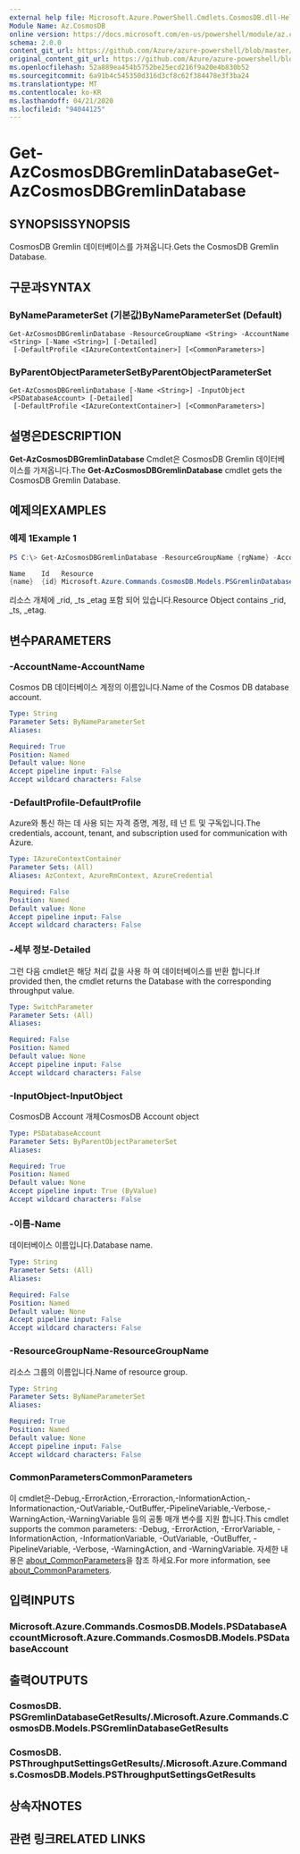```yaml
---
external help file: Microsoft.Azure.PowerShell.Cmdlets.CosmosDB.dll-Help.xml
Module Name: Az.CosmosDB
online version: https://docs.microsoft.com/en-us/powershell/module/az.cosmosdb/get-azcosmosdbgremlindatabase
schema: 2.0.0
content_git_url: https://github.com/Azure/azure-powershell/blob/master/src/CosmosDB/CosmosDB/help/Get-AzCosmosDBGremlinDatabase.md
original_content_git_url: https://github.com/Azure/azure-powershell/blob/master/src/CosmosDB/CosmosDB/help/Get-AzCosmosDBGremlinDatabase.md
ms.openlocfilehash: 52a889ea454b5752be25ecd216f9a20e4b830b52
ms.sourcegitcommit: 6a91b4c545350d316d3cf8c62f384478e3f3ba24
ms.translationtype: MT
ms.contentlocale: ko-KR
ms.lasthandoff: 04/21/2020
ms.locfileid: "94044125"
---
```

# <span data-ttu-id="95267-101">Get-AzCosmosDBGremlinDatabase</span><span class="sxs-lookup"><span data-stu-id="95267-101">Get-AzCosmosDBGremlinDatabase</span></span>

## <span data-ttu-id="95267-102">SYNOPSIS</span><span class="sxs-lookup"><span data-stu-id="95267-102">SYNOPSIS</span></span>
<span data-ttu-id="95267-103">CosmosDB Gremlin 데이터베이스를 가져옵니다.</span><span class="sxs-lookup"><span data-stu-id="95267-103">Gets the CosmosDB Gremlin Database.</span></span>

## <span data-ttu-id="95267-104">구문과</span><span class="sxs-lookup"><span data-stu-id="95267-104">SYNTAX</span></span>

### <span data-ttu-id="95267-105">ByNameParameterSet (기본값)</span><span class="sxs-lookup"><span data-stu-id="95267-105">ByNameParameterSet (Default)</span></span>
```
Get-AzCosmosDBGremlinDatabase -ResourceGroupName <String> -AccountName <String> [-Name <String>] [-Detailed]
 [-DefaultProfile <IAzureContextContainer>] [<CommonParameters>]
```

### <span data-ttu-id="95267-106">ByParentObjectParameterSet</span><span class="sxs-lookup"><span data-stu-id="95267-106">ByParentObjectParameterSet</span></span>
```
Get-AzCosmosDBGremlinDatabase [-Name <String>] -InputObject <PSDatabaseAccount> [-Detailed]
 [-DefaultProfile <IAzureContextContainer>] [<CommonParameters>]
```

## <span data-ttu-id="95267-107">설명은</span><span class="sxs-lookup"><span data-stu-id="95267-107">DESCRIPTION</span></span>
<span data-ttu-id="95267-108">**Get-AzCosmosDBGremlinDatabase** Cmdlet은 CosmosDB Gremlin 데이터베이스를 가져옵니다.</span><span class="sxs-lookup"><span data-stu-id="95267-108">The **Get-AzCosmosDBGremlinDatabase** cmdlet gets the CosmosDB Gremlin Database.</span></span>

## <span data-ttu-id="95267-109">예제의</span><span class="sxs-lookup"><span data-stu-id="95267-109">EXAMPLES</span></span>

### <span data-ttu-id="95267-110">예제 1</span><span class="sxs-lookup"><span data-stu-id="95267-110">Example 1</span></span>
```powershell
PS C:\> Get-AzCosmosDBGremlinDatabase -ResourceGroupName {rgName} -AccountName {accountName} -Name {databaseName}

Name    Id   Resource
{name}  {id} Microsoft.Azure.Commands.CosmosDB.Models.PSGremlinDatabaseGetPropertiesResource
```

<span data-ttu-id="95267-111">리소스 개체에 _rid, _ts _etag 포함 되어 있습니다.</span><span class="sxs-lookup"><span data-stu-id="95267-111">Resource Object contains _rid, _ts, _etag.</span></span>

## <span data-ttu-id="95267-112">변수</span><span class="sxs-lookup"><span data-stu-id="95267-112">PARAMETERS</span></span>

### <span data-ttu-id="95267-113">-AccountName</span><span class="sxs-lookup"><span data-stu-id="95267-113">-AccountName</span></span>
<span data-ttu-id="95267-114">Cosmos DB 데이터베이스 계정의 이름입니다.</span><span class="sxs-lookup"><span data-stu-id="95267-114">Name of the Cosmos DB database account.</span></span>

```yaml
Type: String
Parameter Sets: ByNameParameterSet
Aliases:

Required: True
Position: Named
Default value: None
Accept pipeline input: False
Accept wildcard characters: False
```

### <span data-ttu-id="95267-115">-DefaultProfile</span><span class="sxs-lookup"><span data-stu-id="95267-115">-DefaultProfile</span></span>
<span data-ttu-id="95267-116">Azure와 통신 하는 데 사용 되는 자격 증명, 계정, 테 넌 트 및 구독입니다.</span><span class="sxs-lookup"><span data-stu-id="95267-116">The credentials, account, tenant, and subscription used for communication with Azure.</span></span>

```yaml
Type: IAzureContextContainer
Parameter Sets: (All)
Aliases: AzContext, AzureRmContext, AzureCredential

Required: False
Position: Named
Default value: None
Accept pipeline input: False
Accept wildcard characters: False
```

### <span data-ttu-id="95267-117">-세부 정보</span><span class="sxs-lookup"><span data-stu-id="95267-117">-Detailed</span></span>
<span data-ttu-id="95267-118">그런 다음 cmdlet은 해당 처리 값을 사용 하 여 데이터베이스를 반환 합니다.</span><span class="sxs-lookup"><span data-stu-id="95267-118">If provided then, the cmdlet returns the Database with the corresponding throughput value.</span></span>

```yaml
Type: SwitchParameter
Parameter Sets: (All)
Aliases:

Required: False
Position: Named
Default value: None
Accept pipeline input: False
Accept wildcard characters: False
```

### <span data-ttu-id="95267-119">-InputObject</span><span class="sxs-lookup"><span data-stu-id="95267-119">-InputObject</span></span>
<span data-ttu-id="95267-120">CosmosDB Account 개체</span><span class="sxs-lookup"><span data-stu-id="95267-120">CosmosDB Account object</span></span>

```yaml
Type: PSDatabaseAccount
Parameter Sets: ByParentObjectParameterSet
Aliases:

Required: True
Position: Named
Default value: None
Accept pipeline input: True (ByValue)
Accept wildcard characters: False
```

### <span data-ttu-id="95267-121">-이름</span><span class="sxs-lookup"><span data-stu-id="95267-121">-Name</span></span>
<span data-ttu-id="95267-122">데이터베이스 이름입니다.</span><span class="sxs-lookup"><span data-stu-id="95267-122">Database name.</span></span>

```yaml
Type: String
Parameter Sets: (All)
Aliases:

Required: False
Position: Named
Default value: None
Accept pipeline input: False
Accept wildcard characters: False
```

### <span data-ttu-id="95267-123">-ResourceGroupName</span><span class="sxs-lookup"><span data-stu-id="95267-123">-ResourceGroupName</span></span>
<span data-ttu-id="95267-124">리소스 그룹의 이름입니다.</span><span class="sxs-lookup"><span data-stu-id="95267-124">Name of resource group.</span></span>

```yaml
Type: String
Parameter Sets: ByNameParameterSet
Aliases:

Required: True
Position: Named
Default value: None
Accept pipeline input: False
Accept wildcard characters: False
```

### <span data-ttu-id="95267-125">CommonParameters</span><span class="sxs-lookup"><span data-stu-id="95267-125">CommonParameters</span></span>
<span data-ttu-id="95267-126">이 cmdlet은-Debug,-ErrorAction,-Erroraction,-InformationAction,-Informationaction,-OutVariable,-OutBuffer,-PipelineVariable,-Verbose,-WarningAction,-WarningVariable 등의 공통 매개 변수를 지원 합니다.</span><span class="sxs-lookup"><span data-stu-id="95267-126">This cmdlet supports the common parameters: -Debug, -ErrorAction, -ErrorVariable, -InformationAction, -InformationVariable, -OutVariable, -OutBuffer, -PipelineVariable, -Verbose, -WarningAction, and -WarningVariable.</span></span> <span data-ttu-id="95267-127">자세한 내용은 [about_CommonParameters](http://go.microsoft.com/fwlink/?LinkID=113216)을 참조 하세요.</span><span class="sxs-lookup"><span data-stu-id="95267-127">For more information, see [about_CommonParameters](http://go.microsoft.com/fwlink/?LinkID=113216).</span></span>

## <span data-ttu-id="95267-128">입력</span><span class="sxs-lookup"><span data-stu-id="95267-128">INPUTS</span></span>

### <span data-ttu-id="95267-129">Microsoft.Azure.Commands.CosmosDB.Models.PSDatabaseAccount</span><span class="sxs-lookup"><span data-stu-id="95267-129">Microsoft.Azure.Commands.CosmosDB.Models.PSDatabaseAccount</span></span>

## <span data-ttu-id="95267-130">출력</span><span class="sxs-lookup"><span data-stu-id="95267-130">OUTPUTS</span></span>

### <span data-ttu-id="95267-131">CosmosDB. PSGremlinDatabaseGetResults/.</span><span class="sxs-lookup"><span data-stu-id="95267-131">Microsoft.Azure.Commands.CosmosDB.Models.PSGremlinDatabaseGetResults</span></span>

### <span data-ttu-id="95267-132">CosmosDB. PSThroughputSettingsGetResults/.</span><span class="sxs-lookup"><span data-stu-id="95267-132">Microsoft.Azure.Commands.CosmosDB.Models.PSThroughputSettingsGetResults</span></span>

## <span data-ttu-id="95267-133">상속자</span><span class="sxs-lookup"><span data-stu-id="95267-133">NOTES</span></span>

## <span data-ttu-id="95267-134">관련 링크</span><span class="sxs-lookup"><span data-stu-id="95267-134">RELATED LINKS</span></span>
